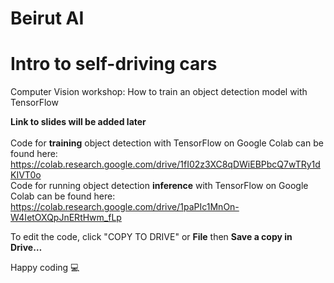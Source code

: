 # Beirut AI
# Intro to self-driving cars
Computer Vision workshop: How to train an object detection model with TensorFlow

**Link to slides will be added later**
<br />
<br />
Code for **training** object detection with TensorFlow on Google Colab can be found here: https://colab.research.google.com/drive/1fI02z3XC8qDWiEBPbcQ7wTRy1dKIVT0o
<br />
Code for running object detection **inference** with TensorFlow on Google Colab can be found here: https://colab.research.google.com/drive/1paPIc1MnOn-W4IetOXQpJnERtHwm_fLp
<br />

To edit the code, click "COPY TO DRIVE" or **File** then **Save a copy in Drive…** <br />

Happy coding 💻 <br />
